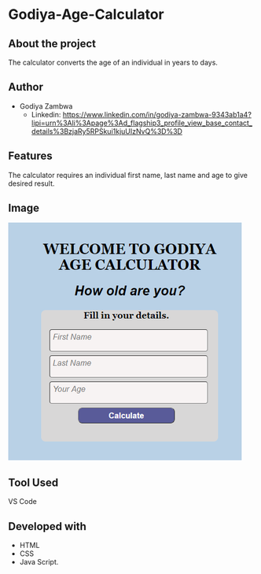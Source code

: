 # Godiya-Age-Calculator
## About the project
The calculator converts the age of an individual in years to days. 

## Author
* Godiya Zambwa
    * Linkedin: https://www.linkedin.com/in/godiya-zambwa-9343ab1a4?lipi=urn%3Ali%3Apage%3Ad_flagship3_profile_view_base_contact_details%3BzjaRy5RPSkui1kjuUIzNvQ%3D%3D

## Features
The calculator requires an individual first name, last name and age to give desired result.

## Image
![Godiya_Age_Calculator_Image](age-calculator.PNG)

## Tool Used
VS Code

## Developed with
* HTML
* CSS 
* Java Script.

